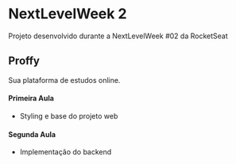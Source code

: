 # NextLevelWeek 2

Projeto desenvolvido durante a NextLevelWeek #02 da RocketSeat

## Proffy

Sua plataforma de estudos online.

#### Primeira Aula

- Styling e base do projeto web

#### Segunda Aula

- Implementação do backend